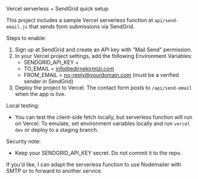 Vercel serverless + SendGrid quick setup

This project includes a sample Vercel serverless function at `api/send-email.js` that sends form submissions via SendGrid.

Steps to enable:
1. Sign up at SendGrid and create an API key with "Mail Send" permission.
2. In your Vercel project settings, add the following Environment Variables:
   - SENDGRID_API_KEY = <your sendgrid api key>
   - TO_EMAIL = info@edirnekirmizi.com
   - FROM_EMAIL = no-reply@yourdomain.com (must be a verified sender in SendGrid)
3. Deploy the project to Vercel. The contact form posts to `/api/send-email` when the app is live.

Local testing:
- You can test the client-side fetch locally, but serverless function will run on Vercel. To emulate, set environment variables locally and run `vercel dev` or deploy to a staging branch.

Security note:
- Keep your SENDGRID_API_KEY secret. Do not commit it to the repo.

If you'd like, I can adapt the serverless function to use Nodemailer with SMTP or to forward to another service.
